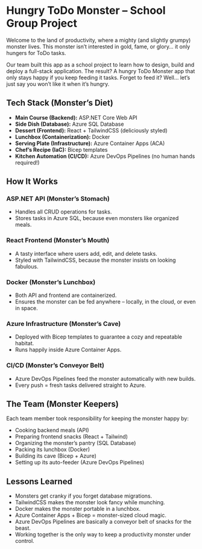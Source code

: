 # Hungry ToDo Monster – School Group Project

Welcome to the land of productivity, where a mighty (and slightly grumpy) monster lives.
This monster isn’t interested in gold, fame, or glory… it only hungers for ToDo tasks.

Our team built this app as a school project to learn how to design, build and deploy a full-stack application.
The result? A hungry ToDo Monster app that only stays happy if you keep feeding it tasks.
Forget to feed it? Well… let’s just say you won’t like it when it’s hungry.

## Tech Stack (Monster’s Diet)

- **Main Course (Backend):** ASP.NET Core Web API
- **Side Dish (Database):** Azure SQL Database
- **Dessert (Frontend):** React + TailwindCSS (deliciously styled)
- **Lunchbox (Containerization):** Docker
- **Serving Plate (Infrastructure):** Azure Container Apps (ACA)
- **Chef’s Recipe (IaC):** Bicep templates
- **Kitchen Automation (CI/CD):** Azure DevOps Pipelines (no human hands required!)

## How It Works

### ASP.NET API (Monster’s Stomach)
- Handles all CRUD operations for tasks.
- Stores tasks in Azure SQL, because even monsters like organized meals.

### React Frontend (Monster’s Mouth)
- A tasty interface where users add, edit, and delete tasks.
- Styled with TailwindCSS, because the monster insists on looking fabulous.

### Docker (Monster’s Lunchbox)
- Both API and frontend are containerized.
- Ensures the monster can be fed anywhere – locally, in the cloud, or even in space.

### Azure Infrastructure (Monster’s Cave)
- Deployed with Bicep templates to guarantee a cozy and repeatable habitat.
- Runs happily inside Azure Container Apps.

### CI/CD (Monster’s Conveyor Belt)
- Azure DevOps Pipelines feed the monster automatically with new builds.
- Every push = fresh tasks delivered straight to Azure.

## The Team (Monster Keepers)

Each team member took responsibility for keeping the monster happy by:
- Cooking backend meals (API)
- Preparing frontend snacks (React + Tailwind)
- Organizing the monster’s pantry (SQL Database)
- Packing its lunchbox (Docker)
- Building its cave (Bicep + Azure)
- Setting up its auto-feeder (Azure DevOps Pipelines)

## Lessons Learned

- Monsters get cranky if you forget database migrations.
- TailwindCSS makes the monster look fancy while munching.
- Docker makes the monster portable in a lunchbox.
- Azure Container Apps + Bicep = monster-sized cloud magic.
- Azure DevOps Pipelines are basically a conveyor belt of snacks for the beast.
- Working together is the only way to keep a productivity monster under control.
